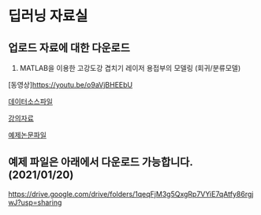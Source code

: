 # 딥러닝 자료실

## 업로드 자료에 대한 다운로드

1. MATLAB을 이용한 고강도강 겹치기 레이저 용접부의 모델링 (회귀/분류모델)

  [동영상]<https://youtu.be/o9aVjBHEEbU>
  
  [데이터소스파일](./dl/all_data.xlsx)
  
  [강의자료](./dl/lecture1.pdf)
  
  [예제논문파일](./dl/paper1.pdf) 

## 예제 파일은 아래에서 다운로드 가능합니다. (2021/01/20)

https://drive.google.com/drive/folders/1qeqFjM3g5QxgRp7VYiE7qAtfy86rgjwJ?usp=sharing
